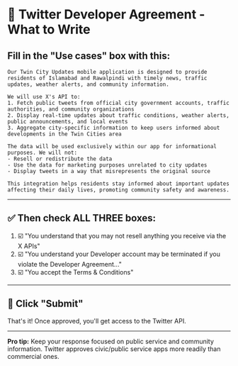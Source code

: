 # 📝 Twitter Developer Agreement - What to Write

## Fill in the "Use cases" box with this:

```
Our Twin City Updates mobile application is designed to provide residents of Islamabad and Rawalpindi with timely news, traffic updates, weather alerts, and community information.

We will use X's API to:
1. Fetch public tweets from official city government accounts, traffic authorities, and community organizations
2. Display real-time updates about traffic conditions, weather alerts, public announcements, and local events
3. Aggregate city-specific information to keep users informed about developments in the Twin Cities area

The data will be used exclusively within our app for informational purposes. We will not:
- Resell or redistribute the data
- Use the data for marketing purposes unrelated to city updates
- Display tweets in a way that misrepresents the original source

This integration helps residents stay informed about important updates affecting their daily lives, promoting community safety and awareness.
```

---

## ✅ Then check ALL THREE boxes:

1. ☑️ "You understand that you may not resell anything you receive via the X APIs"
2. ☑️ "You understand your Developer account may be terminated if you violate the Developer Agreement..."
3. ☑️ "You accept the Terms & Conditions"

---

## 🎯 Click "Submit"

That's it! Once approved, you'll get access to the Twitter API.

---

**Pro tip:** Keep your response focused on public service and community information. Twitter approves civic/public service apps more readily than commercial ones.

